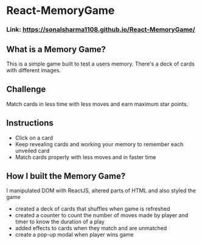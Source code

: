 # React-MemoryGame
### Link: https://sonalsharma1108.github.io/React-MemoryGame/

## What is a Memory Game?

This is a simple game built to test a users memory. There's a deck of cards with different images. 

## Challenge

Match cards in less time with less moves and earn maximum star points.

## Instructions

* Click on a card
* Keep revealing cards and working your memory to remember each unveiled card
* Match cards properly with less moves and in faster time

## How I built the Memory Game?

I manipulated DOM with ReactJS, altered parts of HTML and also styled the game

* created a deck of cards that shuffles when game is refreshed
* created a counter to count the number of moves made by player and timer to know the duration of a play
* added effects to cards when they match and are unmatched
* create a pop-up modal when player wins game
